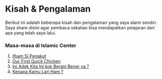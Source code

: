 # Kisah & Pengalaman

Berikut ini adalah beberapa kisah dan pengalaman yang saya alami sendiri. Saya share disini agar pembaca sekalian bisa mendapatkan pelajaran dari apa yang telah saya lalui.

### Masa-masa di Islamic Center
1. [Ilham Si Penakut](https://hamsrmdhn.github.io/02)
2. [Our First Quick Chicken](https://hamsrmdhn.github.io/03)
3. [Ini Adek Kita Ini kok Berani Bener ya ?](https://hamsrmdhn.github.io/04)
4. [Kenapa Kamu Lari Ham ?](https://hamsrmdhn.github.io/05)
